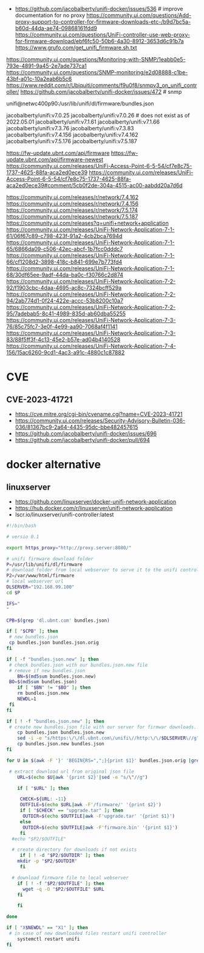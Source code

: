 
* https://github.com/jacobalberty/unifi-docker/issues/536 # improve documentation for no proxy
https://community.ui.com/questions/Add-proxy-support-to-controller-for-firmware-downloads-etc-/b9d7bc5a-b60d-44da-ae74-09868161fdd9
https://community.ui.com/questions/UniFi-controller-use-web-proxy-for-firmware-download/ebf6fc50-50b6-4a30-8912-3653d6c91b7a
https://www.grufo.com/get_unifi_firmware.sh.txt

https://community.ui.com/questions/Monitoring-with-SNMP/1eabb0e5-793e-4891-9a45-2e7ade737ca1
https://community.ui.com/questions/SNMP-monitoring/e2d08888-c1be-43bf-a01c-10a2eab6b5c6
https://www.reddit.com/r/Ubiquiti/comments/f9u0f8/snmpv3_on_unifi_controller/
https://github.com/jacobalberty/unifi-docker/issues/472 # snmp

unifi@netwc400p90:/usr/lib/unifi/dl/firmware/bundles.json

jacobalberty/unifi:v7.0.25
jacobalberty/unifi:v7.0.26 # does not exist as of 2022.05.01
jacobalberty/unifi:v7.1.61
jacobalberty/unifi:v7.1.66
jacobalberty/unifi:v7.3.76
jacobalberty/unifi:v7.3.83
jacobalberty/unifi:v7.4.156
jacobalberty/unifi:v7.4.162
jacobalberty/unifi:v7.5.176
jacobalberty/unifi:v7.5.187

https://fw-update.ubnt.com/api/firmware
https://fw-update.ubnt.com/api/firmware-newest
https://community.ui.com/releases/UniFi-Access-Point-6-5-54/cf7e8c75-1737-4625-88fa-aca2ed0ece39
https://community.ui.com/releases/UniFi-Access-Point-6-5-54/cf7e8c75-1737-4625-88fa-aca2ed0ece39#comment/5cb0f2de-304a-4515-ac00-aabdd20a7d6d

https://community.ui.com/releases/r/network/7.4.162
https://community.ui.com/releases/r/network/7.4.156
https://community.ui.com/releases/r/network/7.5.174
https://community.ui.com/releases/r/network/7.5.187
https://community.ui.com/releases?q=unifi+network+application
https://community.ui.com/releases/UniFi-Network-Application-7-1-61/06f67c89-c798-423f-91a2-4cb2bca7694d
https://community.ui.com/releases/UniFi-Network-Application-7-1-65/6866da09-c506-42ec-abcf-1b7fcc0dddc7
https://community.ui.com/releases/UniFi-Network-Application-7-1-66/cf1208d2-3898-418c-b841-699e7b773fd4
https://community.ui.com/releases/UniFi-Network-Application-7-1-68/30df65ee-9adf-44da-ba0c-f30766c2d874
https://community.ui.com/releases/UniFi-Network-Application-7-2-92/f1903cbc-4daa-4695-ac8c-7324bcff529a
https://community.ui.com/releases/UniFi-Network-Application-7-2-94/2ab774d1-0f24-422e-accc-53b8200c10a7
https://community.ui.com/releases/UniFi-Network-Application-7-2-95/7adebab5-8c41-4989-835d-ab60dba55255
https://community.ui.com/releases/UniFi-Network-Application-7-3-76/85c75fc7-3e0f-4e99-aa90-7068af4f1141
https://community.ui.com/releases/UniFi-Network-Application-7-3-83/88f5ff3f-4c13-45e2-b57e-ad04b4140528
https://community.ui.com/releases/UniFi-Network-Application-7-4-156/15ac6260-9cd1-4ac3-a91c-4880c1c87882

# CVE
## CVE-2023-41721
* https://cve.mitre.org/cgi-bin/cvename.cgi?name=CVE-2023-41721
* https://community.ui.com/releases/Security-Advisory-Bulletin-036-036/81367bc9-2a64-4435-95dc-bbe482457615
* https://github.com/jacobalberty/unifi-docker/issues/696
* https://github.com/jacobalberty/unifi-docker/pull/694


# docker alternative
## linuxserver
* https://github.com/linuxserver/docker-unifi-network-application
* https://hub.docker.com/r/linuxserver/unifi-network-application
* lscr.io/linuxserver/unifi-controller:latest

```sh
#!/bin/bash

# versio 0.1

export https_proxy="http://proxy.server:8080/"

# unifi firmware download folder
P=/usr/lib/unifi/dl/firmware
# download folder from local webserver to serve it to the unifi controller
P2=/var/www/html/firmware
# local webserver url
DLSERVER="192.168.99.100"
cd $P

IFS="
"

CPB=$(grep 'dl.ubnt.com' bundles.json)

if [ "$CPB" ]; then
 # new bundles.json
 cp bundles.json bundles.json.orig
fi

if [ -f "bundles.json.new" ]; then
 # check bundles.json with our bundles.json.new file
 # remove if new bundles.json
    BN=$(md5sum bundles.json.new)
 BO=$(md5sum bundles.json)
    if [ "$BN" != "$BO" ]; then
    rm bundles.json.new
    NEWDL=1
 fi
fi

if [ ! -f "bundles.json.new" ]; then
 # create new bundles.json file with our server for firmwar downloads...
    cp bundles.json bundles.json.new
    sed -i -e "s/https:\/\/dl.ubnt.com\/unifi\//http:\/\/$DLSERVER\//g" bundles.json.new
    cp bundles.json.new bundles.json
fi

for U in $(awk -F '}' 'BEGIN{RS=",";}{print $1}' bundles.json.orig |grep url); do

 # extract download url from original json file
    URL=$(echo $U|awk '{print $2}'|sed -e "s/\"//g")

    if [ "$URL" ]; then

     CHECK=${URL: -11}
     OUTFILE=$(echo $URL|awk -F'/firmware/' '{print $2}')
     if [ "$CHECK" == "upgrade.tar" ]; then
      OUTDIR=$(echo $OUTFILE|awk -F'upgrade.tar' '{print $1}')
     else
      OUTDIR=$(echo $OUTFILE|awk -F'firmware.bin' '{print $1}')
     fi
  #echo "$P2/$OUTFILE"

  # create directory for downloads if not exists
     if [ ! -d "$P2/$OUTDIR" ]; then
    mkdir -p "$P2/$OUTDIR"
     fi

  # download firmware file to local webserver
    if [ ! -f "$P2/$OUTFILE" ]; then
      wget -q -O "$P2/$OUTFILE" $URL
    fi

    fi

done

if [ "X$NEWDL" == "X1" ]; then
 # in case of new downloaded files restart unifi controller
    systemctl restart unifi
fi
```
